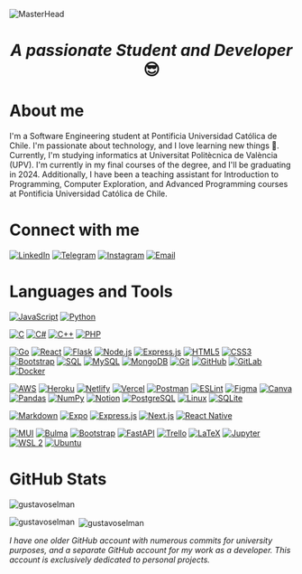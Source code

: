 ![MasterHead](./images/github-cover.gif)

<h1 align="center"><i>A passionate Student and Developer</i> 😎</h1>

# About me
I'm a Software Engineering student at Pontificia Universidad Católica de Chile. I'm passionate about technology, and I love learning new things 🚀. Currently, I'm studying informatics at Universitat Politècnica de València (UPV). I'm currently in my final courses of the degree, and I'll be graduating in 2024. Additionally, I have been a teaching assistant for Introduction to Programming, Computer Exploration, and Advanced Programming courses at Pontificia Universidad Católica de Chile.

# Connect with me

[![LinkedIn](https://img.shields.io/badge/LinkedIn-%230077B5.svg?logo=linkedin&logoColor=white)](https://www.linkedin.com/in/gustavo-selman) 
[![Telegram](https://img.shields.io/badge/Telegram-%232CA5E0.svg?logo=telegram&logoColor=white)](https://t.me/gustavoselman)
[![Instagram](https://img.shields.io/badge/Instagram-%23E4405F.svg?logo=instagram&logoColor=white)](https://instagram.com/gustavoselman) 
[![Email](https://img.shields.io/badge/Email-%23D14836.svg?logo=gmail&logoColor=white)](mailto:gustavo.selman@uc.cl)

# Languages and Tools

[![JavaScript](https://img.shields.io/badge/JavaScript-%23323330.svg?style=flat&logo=javascript&logoColor=%23F7DF1E)](https://developer.mozilla.org/en-US/docs/Web/JavaScript)
[![Python](https://img.shields.io/badge/Python-3670A0?style=flat&logo=python&logoColor=ffdd54)](https://www.python.org/)
<!-- [![TypeScript](https://img.shields.io/badge/TypeScript-%23007ACC.svg?style=flat&logo=typescript&logoColor=white)](https://www.typescriptlang.org/) -->
[![C](https://img.shields.io/badge/C-%2300599C.svg?style=flat&logo=c&logoColor=white)](https://www.w3schools.com/cs/)
[![C#](https://img.shields.io/badge/C%23-%23239120.svg?style=flat&logo=c-sharp&logoColor=white)](https://www.w3schools.com/cs/)
[![C++](https://img.shields.io/badge/C++-%2300599C.svg?style=flat&logo=c%2B%2B&logoColor=white)](https://www.w3schools.com/cpp/)
[![PHP](https://img.shields.io/badge/PHP-%23777BB4.svg?style=flat&logo=php&logoColor=white)](https://www.php.net/)
<!-- [![Ruby](https://img.shields.io/badge/Ruby-%23CC342D.svg?style=flat&logo=ruby&logoColor=white)](https://www.ruby-lang.org/en/) -->
[![Go](https://img.shields.io/badge/Go-%2300ADD8.svg?style=flat&logo=go&logoColor=white)](https://golang.org/)
[![React](https://img.shields.io/badge/React-%2320232a.svg?style=flat&logo=react&logoColor=61DAFB)](https://reactjs.org/)
[![Flask](https://img.shields.io/badge/Flask-%23000000.svg?style=flat&logo=flask&logoColor=white)](https://flask.palletsprojects.com)
[![Node.js](https://img.shields.io/badge/Node.js-6DA55F?style=flat&logo=node.js&logoColor=white)](https://nodejs.org/)
[![Express.js](https://img.shields.io/badge/Express.js-%23404d59.svg?style=flat&logo=express&logoColor=61DAFB)](https://expressjs.com/)
[![HTML5](https://img.shields.io/badge/HTML5-%23E34F26.svg?style=flat&logo=html5&logoColor=white)](https://www.w3.org/html/)
[![CSS3](https://img.shields.io/badge/CSS3-%231572B6.svg?style=flat&logo=css3&logoColor=white)](https://www.w3schools.com/css/)
[![Bootstrap](https://img.shields.io/badge/Bootstrap-%23563D7C.svg?style=flat&logo=bootstrap&logoColor=white)](https://getbootstrap.com/)
[![SQL](https://img.shields.io/badge/SQL-%23007396.svg?style=flat&logo=postgresql&logoColor=white)](https://www.postgresql.org/)
[![MySQL](https://img.shields.io/badge/MySQL-%234479A1.svg?style=flat&logo=mysql&logoColor=white)](https://www.mysql.com/)
[![MongoDB](https://img.shields.io/badge/MongoDB-%234ea94b.svg?style=flat&logo=mongodb&logoColor=white)](https://www.mongodb.com/)
[![Git](https://img.shields.io/badge/Git-%23F05032.svg?style=flat&logo=git&logoColor=white)](https://git-scm.com/)
[![GitHub](https://img.shields.io/badge/GitHub-%23121011.svg?style=flat&logo=github&logoColor=white)](https://github.com/)
[![GitLab](https://img.shields.io/badge/GitLab-%23FCA121.svg?style=flat&logo=gitlab&logoColor=white)](https://about.gitlab.com/)
[![Docker](https://img.shields.io/badge/Docker-%232496ED.svg?style=flat&logo=docker&logoColor=white)](https://www.docker.com/)
<!-- [![Kubernetes](https://img.shields.io/badge/Kubernetes-%23326CE5.svg?style=flat&logo=kubernetes&logoColor=white)](https://kubernetes.io/) -->
[![AWS](https://img.shields.io/badge/AWS-%23FF9900.svg?style=flat&logo=amazon-aws&logoColor=white)](https://aws.amazon.com/)
[![Heroku](https://img.shields.io/badge/Heroku-%23430098.svg?style=flat&logo=heroku&logoColor=white)](https://www.heroku.com/)
[![Netlify](https://img.shields.io/badge/Netlify-%23000000.svg?style=flat&logo=netlify&logoColor=00C7B7)](https://www.netlify.com/)
[![Vercel](https://img.shields.io/badge/Vercel-%23000000.svg?style=flat&logo=vercel&logoColor=white)](https://vercel.com/)
[![Postman](https://img.shields.io/badge/Postman-FF6C37?style=flat&logo=postman&logoColor=white)](https://www.postman.com/)
[![ESLint](https://img.shields.io/badge/ESLint-4B3263?style=flat&logo=eslint&logoColor=white)](https://eslint.org/)
[![Figma](https://img.shields.io/badge/Figma-%23F24E1E.svg?style=flat&logo=figma&logoColor=white)](https://www.figma.com/)
[![Canva](https://img.shields.io/badge/Canva-%2300C4CC.svg?style=flat&logo=Canva&logoColor=white)](https://www.canva.com/)
[![Pandas](https://img.shields.io/badge/Pandas-%23150458.svg?style=flat&logo=pandas&logoColor=white)](https://pandas.pydata.org/)
[![NumPy](https://img.shields.io/badge/NumPy-%23013243.svg?style=flat&logo=numpy&logoColor=white)](https://numpy.org/)
[![Notion](https://img.shields.io/badge/Notion-%23000000.svg?style=flat&logo=notion&logoColor=white)](https://www.notion.so/)
[![PostgreSQL](https://img.shields.io/badge/PostgreSQL-%23336791.svg?style=flat&logo=postgresql&logoColor=white)](https://www.postgresql.org/)
[![Linux](https://img.shields.io/badge/Linux-%23FCC624.svg?style=flat&logo=linux&logoColor=white)](https://www.linux.org/)
[![SQLite](https://img.shields.io/badge/SQLite-%23003B57.svg?style=flat&logo=sqlite&logoColor=white)](https://www.sqlite.org/)
<!-- [![TailwindCSS](https://img.shields.io/badge/TailwindCSS-%2338B2AC.svg?style=flat&logo=tailwind-css&logoColor=white)](https://tailwindcss.com/) -->
[![Markdown](https://img.shields.io/badge/Markdown-%23000000.svg?style=flat&logo=markdown&logoColor=white)](https://www.markdownguide.org/)
[![Expo](https://img.shields.io/badge/Expo-1C1E24?style=flat&logo=expo&logoColor=D04A37)](https://expo.dev/)
[![Express.js](https://img.shields.io/badge/Express.js-%23404d59.svg?style=flat&logo=express&logoColor=61DAFB)](https://expressjs.com/)
[![Next.js](https://img.shields.io/badge/Next.js-black?style=flat&logo=next.js&logoColor=white)](https://nextjs.org/)
[![React Native](https://img.shields.io/badge/React_Native-%2320232a.svg?style=flat&logo=react&logoColor=61DAFB)](https://reactnative.dev/)
<!-- [![Rails](https://img.shields.io/badge/Rails-%23CC0000.svg?style=flat&logo=ruby-on-rails&logoColor=white)](https://rubyonrails.org/) -->
[![MUI](https://img.shields.io/badge/MUI-%230081CB.svg?style=flat&logo=material-ui&logoColor=white)](https://mui.com/)
[![Bulma](https://img.shields.io/badge/Bulma-%23000000.svg?style=flat&logo=bulma&logoColor=white)](https://bulma.io/)
[![Bootstrap](https://img.shields.io/badge/Bootstrap-%23563D7C.svg?style=flat&logo=bootstrap&logoColor=white)](https://getbootstrap.com/)
[![FastAPI](https://img.shields.io/badge/FastAPI-%23007ACC.svg?style=flat&logo=fastapi&logoColor=white)](https://fastapi.tiangolo.com/)
[![Trello](https://img.shields.io/badge/Trello-%23026AA7.svg?style=flat&logo=trello&logoColor=white)](https://trello.com/)
[![LaTeX](https://img.shields.io/badge/LaTeX-%23008080.svg?style=flat&logo=latex&logoColor=white)](https://www.latex-project.org/)
[![Jupyter](https://img.shields.io/badge/Jupyter-%23F37626.svg?style=flat&logo=jupyter&logoColor=white)](https://jupyter.org/)
[![WSL 2](https://img.shields.io/badge/WSL%202-%23007CFF.svg?style=flat&logo=windows&logoColor=white)](https://docs.microsoft.com/en-us/windows/wsl/)
[![Ubuntu](https://img.shields.io/badge/Ubuntu-%23E95420.svg?style=flat&logo=ubuntu&logoColor=white)](https://ubuntu.com/)


# GitHub Stats

<!-- Profile views -->
<p align="left"> <img src="https://komarev.com/ghpvc/?username=gustavoselman&label=Profile%20views&color=0e75b6&style=flat" alt="gustavoselman" /> </p>

<!-- Most Used Languages -->
<p><img align="left" src="https://github-readme-stats.vercel.app/api/top-langs?username=gustavoselman&show_icons=true&locale=en&layout=compact" alt="gustavoselman" /></p>

<!-- Gustavo Selman's Github Stats -->
<p>&nbsp;<img align="center" src="https://github-readme-stats.vercel.app/api?username=gustavoselman&show_icons=true&locale=en" alt="gustavoselman" /></p>

<!-- Current Streak -->
<!-- <p><img align="center" src="https://github-readme-streak-stats.herokuapp.com/?user=gustavoselman&" alt="gustavoselman" /></p> -->


_I have one older GitHub account with numerous commits for university purposes, and a separate GitHub account for my work as a developer. This account is exclusively dedicated to personal projects._